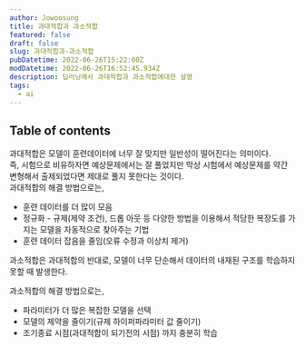 ```yaml
---
author: Jowoosung
title: 과대적합과 과소적합
featured: false
draft: false
slug: 과대적합과-과소적합
pubDatetime: 2022-06-26T15:22:00Z
modDatetime: 2022-06-26T16:52:45.934Z
description: 딥러닝에서 과대적합과 과소적합에대한 설명
tags: 
  - ai
---  
```


## Table of contents

과대적합은 모델이 훈련데이터에 너무 잘 맞지만 일반성이 떨어진다는 의미이다.  
즉, 시험으로 비유하자면 예상문제에서는 잘 풀었지만 막상 시험에서 예상문제를 약간 변형해서 출제되었다면 제대로 풀지 못한다는 것이다.  
과대적합의 해결 방법으로는, 
- 훈련 데이터를 더 많이 모음  
- 정규화 - 규제(제약 조건), 드롭 아웃 등 다양한 방법을 이용해서 적당한 복장도를 가지는 모델을 자동적으로 찾아주는 기법  
- 훈련 데이터 잡음을 줄임(오류 수정과 이상치 제거)  

과소적합은 과대적합의 반대로, 모델이 너무 단순해서 데이터의 내재된 구조를 학습하지 못할 때 발생한다.  

과소적합의 해결 방법으로는,  
- 파라미터가 더 많은 복잡한 모델을 선택  
- 모델의 제약을 줄이기(규제 하이퍼파라미터 값 줄이기)  
- 조기종료 시점(과대적합이 되기전의 시점) 까지 충분히 학습  
